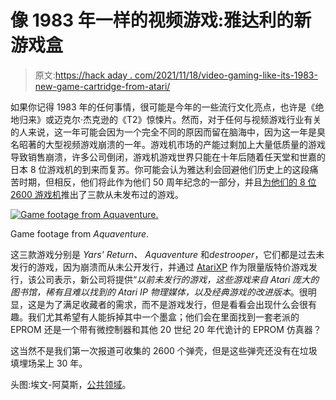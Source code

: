 # 像 1983 年一样的视频游戏:雅达利的新游戏盒

> 原文:[https://hack aday . com/2021/11/18/video-gaming-like-its-1983-new-game-cartridge-from-atari/](https://hackaday.com/2021/11/18/video-gaming-like-its-1983-new-game-cartridges-from-atari/)

如果你记得 1983 年的任何事情，很可能是今年的一些流行文化亮点，也许是《绝地归来》或迈克尔·杰克逊的《T2》惊悚片。然而，对于任何与视频游戏行业有关的人来说，这一年可能会因为一个完全不同的原因而留在脑海中，因为这一年是臭名昭著的大型视频游戏崩溃的一年。游戏机市场的产能过剩加上大量低质量的游戏导致销售崩溃，许多公司倒闭，游戏机游戏世界只能在十年后随着任天堂和世嘉的日本 8 位游戏机的到来而复苏。你可能会认为雅达利会回避他们历史上的这段痛苦时期，但相反，他们将此作为他们 50 周年纪念的一部分，并且[为他们的 8 位 2600 游戏机](https://www.atari.com/atarixp-launches-new-game-cartridge-initiative-with-the-release-of-three-never-published-titles/)推出了三款从未发布过的游戏。

[![Game footage from Aquaventure.](../Images/7e02ee8094984a6b8e2b098711d50c8c.png)](https://hackaday.com/wp-content/uploads/2021/11/Aquaventure3.gif)

Game footage from *Aquaventure*.

这三款游戏分别是 *Yars' Return、* *Aquaventure* 和*destrooper*，它们都是过去未发行的游戏，因为崩溃而从未公开发行，并通过 [AtariXP](https://atarixp.com/) 作为限量版特价游戏发行，该公司表示，新公司将提供“*以前未发行的游戏，这些游戏来自 Atari 庞大的图书馆，稀有且难以找到的 Atari IP 物理媒体，以及经典游戏的改进版本*。很明显，这是为了满足收藏者的需求，而不是游戏发行，但是看看会出现什么会很有趣。我们尤其希望有人能拆掉其中一个墨盒；他们会在里面找到一套老派的 EPROM 还是一个带有微控制器和其他 20 世纪 20 年代诡计的 EPROM 仿真器？

这当然不是我们第一次报道可收集的 2600 个弹壳，但是这些弹壳还没有在垃圾填埋场呆上 30 年。

头图:埃文-阿莫斯，[公共领域](https://commons.wikimedia.org/wiki/File:Atari-2600-Wood-4Sw-Set.jpg)。